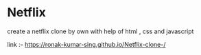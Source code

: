 # Netflix
create a netflix clone by own with help of html , css and javascript

link :- https://ronak-kumar-sing.github.io/Netflix-clone-/
